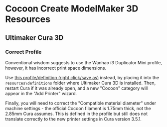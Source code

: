 # Cocoon Create ModelMaker 3D Resources

## Ultimaker Cura 3D

### Correct Profile

Conventional wisdom suggests to use the Wanhao i3 Duplicator Mini profile,
however, it has incorrect print space dimensions.

Use
[this profile/definition (right click/save as)](https://github.com/liamdawson/cocoon-create-model-maker-resources/raw/master/cocoon_create_modelmaker_3d.def.json)
instead, by placing it into the `resources\definitions` folder
where Ultimaker Cura 3D is installed. Then, restart Cura if it was already
open, and a new "Cocoon" category will appear in the "Add Printer" wizard.

Finally, you will need to correct the "Compatible material diameter" under
machine settings - the official Cocoon filament is 1.75mm thick, not the
2.85mm Cura assumes. This is defined in the profile but still does not
translate correctly to the new printer settings in Cura version 3.5.1.
